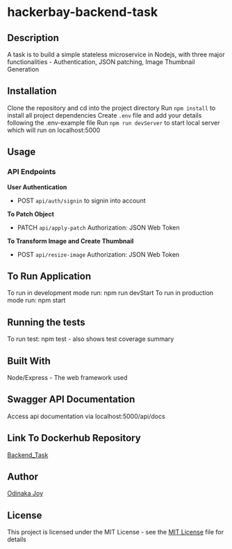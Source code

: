 # hackerbay-backend-task

## Description
A task is to build a simple stateless microservice in Nodejs, with three major functionalities - Authentication, JSON patching, Image Thumbnail Generation

## Installation
Clone the repository and cd into the project directory
Run `npm install` to install all project dependencies
Create `.env` file and add your details following the .env-example file
Run `npm run devServer` to start local server which will run on localhost:5000

## Usage
### API Endpoints

**User Authentication**
- POST `api/auth/signin` to signin into account

**To Patch Object**
- PATCH `api/apply-patch`
Authorization: JSON Web Token

**To Transform Image and Create Thumbnail**
- POST `api/resize-image`
Authorization: JSON Web Token

## To Run Application
To run in development mode run: npm run devStart
To run in production mode run: npm start

## Running the tests
To run test:
npm test - also shows test coverage summary

## Built With
Node/Express - The web framework used

## Swagger API Documentation
Access api documentation via localhost:5000/api/docs

## Link To Dockerhub Repository
[Backend_Task](https://hub.docker.com/r/dinakajoy/backend_task)

## Author
[Odinaka Joy](http://dinakajoy.com)

## License
This project is licensed under the MIT License - see the [MIT License](https://opensource.org/licenses/MIT) file for details
